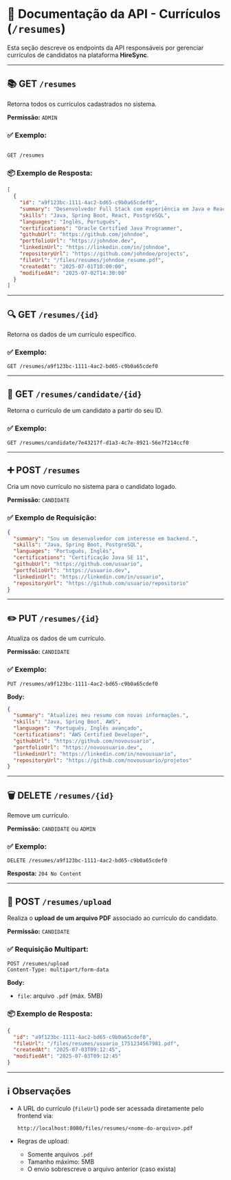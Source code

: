 # 📄 Documentação da API - Currículos (`/resumes`)

Esta seção descreve os endpoints da API responsáveis por gerenciar currículos de candidatos na plataforma **HireSync**.

---

## 📚 GET `/resumes`

Retorna todos os currículos cadastrados no sistema.

**Permissão:** `ADMIN`

### ✅ Exemplo:

```

GET /resumes

```

### 📦 Exemplo de Resposta:

```json
[
  {
    "id": "a9f123bc-1111-4ac2-bd65-c9b0a65cdef0",
    "summary": "Desenvolvedor Full Stack com experiência em Java e React",
    "skills": "Java, Spring Boot, React, PostgreSQL",
    "languages": "Inglês, Português",
    "certifications": "Oracle Certified Java Programmer",
    "githubUrl": "https://github.com/johndoe",
    "portfolioUrl": "https://johndoe.dev",
    "linkedinUrl": "https://linkedin.com/in/johndoe",
    "repositoryUrl": "https://github.com/johndoe/projects",
    "fileUrl": "/files/resumes/johndoe_resume.pdf",
    "createdAt": "2025-07-01T10:00:00",
    "modifiedAt": "2025-07-02T14:30:00"
  }
]
```

---

## 🔍 GET `/resumes/{id}`

Retorna os dados de um currículo específico.

### ✅ Exemplo:

```
GET /resumes/a9f123bc-1111-4ac2-bd65-c9b0a65cdef0
```

---

## 👤 GET `/resumes/candidate/{id}`

Retorna o currículo de um candidato a partir do seu ID.

### ✅ Exemplo:

```
GET /resumes/candidate/7e43217f-d1a3-4c7e-8921-56e7f214ccf0
```

---

## ➕ POST `/resumes`

Cria um novo currículo no sistema para o candidato logado.

**Permissão:** `CANDIDATE`

### ✅ Exemplo de Requisição:

```json
{
  "summary": "Sou um desenvolvedor com interesse em backend.",
  "skills": "Java, Spring Boot, PostgreSQL",
  "languages": "Português, Inglês",
  "certifications": "Certificação Java SE 11",
  "githubUrl": "https://github.com/usuario",
  "portfolioUrl": "https://usuario.dev",
  "linkedinUrl": "https://linkedin.com/in/usuario",
  "repositoryUrl": "https://github.com/usuario/repositorio"
}
```

---

## ✏️ PUT `/resumes/{id}`

Atualiza os dados de um currículo.

**Permissão:** `CANDIDATE`

### ✅ Exemplo:

```
PUT /resumes/a9f123bc-1111-4ac2-bd65-c9b0a65cdef0
```

**Body:**

```json
{
  "summary": "Atualizei meu resumo com novas informações.",
  "skills": "Java, Spring Boot, AWS",
  "languages": "Português, Inglês avançado",
  "certifications": "AWS Certified Developer",
  "githubUrl": "https://github.com/novousuario",
  "portfolioUrl": "https://novousuario.dev",
  "linkedinUrl": "https://linkedin.com/in/novousuario",
  "repositoryUrl": "https://github.com/novousuario/projetos"
}
```

---

## 🗑️ DELETE `/resumes/{id}`

Remove um currículo.

**Permissão:** `CANDIDATE` ou `ADMIN`

### ✅ Exemplo:

```
DELETE /resumes/a9f123bc-1111-4ac2-bd65-c9b0a65cdef0
```

**Resposta:** `204 No Content`

---

## 📎 POST `/resumes/upload`

Realiza o **upload de um arquivo PDF** associado ao currículo do candidato.

**Permissão:** `CANDIDATE`

### ✅ Requisição Multipart:

```
POST /resumes/upload
Content-Type: multipart/form-data
```

**Body:**

- `file`: arquivo `.pdf` (máx. 5MB)

### 📦 Exemplo de Resposta:

```json
{
  "id": "a9f123bc-1111-4ac2-bd65-c9b0a65cdef0",
  "fileUrl": "/files/resumes/usuario_1751234567981.pdf",
  "createdAt": "2025-07-03T09:12:45",
  "modifiedAt": "2025-07-03T09:12:45"
}
```

---

## ℹ️ Observações

- A URL do currículo (`fileUrl`) pode ser acessada diretamente pelo frontend via:

  ```
  http://localhost:8080/files/resumes/<nome-do-arquivo>.pdf
  ```

- Regras de upload:

  - Somente arquivos `.pdf`
  - Tamanho máximo: 5MB
  - O envio sobrescreve o arquivo anterior (caso exista)
